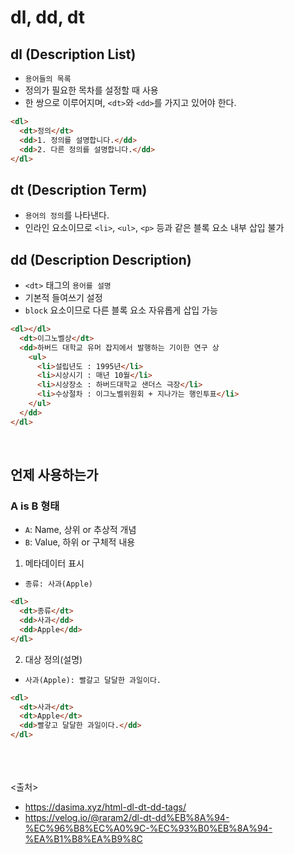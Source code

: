 # dl, dd, dt

## dl (Description List)

- `용어들의 목록`
- 정의가 필요한 목차를 설정할 때 사용
- 한 쌍으로 이루어지며, `<dt>`와 `<dd>`를 가지고 있어야 한다.

```html
<dl>
  <dt>정의</dt>
  <dd>1. 정의를 설명합니다.</dd>
  <dd>2. 다른 정의를 설명합니다.</dd>
</dl>
```

## dt (Description Term)

- `용어의 정의`를 나타낸다.
- 인라인 요소이므로 `<li>`, `<ul>`, `<p>` 등과 같은 블록 요소 내부 삽입 불가

## dd (Description Description)

- `<dt>` 태그의 `용어를 설명`
- 기본적 들여쓰기 설정
- `block` 요소이므로 다른 블록 요소 자유롭게 삽입 가능

```html
<dl></dl>
  <dt>이그노벨상</dt>
  <dd>하버드 대학교 유머 잡지에서 발행하는 기이한 연구 상
    <ul>
      <li>설립년도 : 1995년</li>
      <li>시상시기 : 매년 10월</li>
      <li>시상장소 : 하버드대학교 샌더스 극장</li>
      <li>수상절차 : 이그노벨위원회 + 지나가는 행인투표</li>
    </ul>
  </dd>
</dl>
```

<br>

## 언제 사용하는가

### A is B 형태

- `A`: Name, 상위 or 추상적 개념
- `B`: Value, 하위 or 구체적 내용

1. 메타데이터 표시

- `종류: 사과(Apple)`

```html
<dl>
  <dt>종류</dt>
  <dd>사과</dd>
  <dd>Apple</dd>
</dl>
```

2. 대상 정의(설명)

- `사과(Apple): 빨갈고 달달한 과일이다.`

```html
<dl>
  <dt>사과</dt>
  <dt>Apple</dt>
  <dd>빨갛고 달달한 과일이다.</dd>
</dl>
```

<br><br><br>
<출처>

- <https://dasima.xyz/html-dl-dt-dd-tags/>
- <https://velog.io/@raram2/dl-dt-dd%EB%8A%94-%EC%96%B8%EC%A0%9C-%EC%93%B0%EB%8A%94-%EA%B1%B8%EA%B9%8C>
